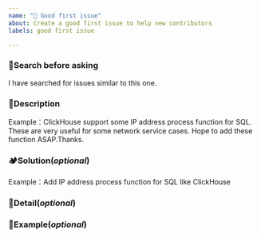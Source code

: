 ```yaml
---
name: "🚅 Good first issue"
about: Create a good first issue to help new contributors
labels: good first issue

---
```


### 🚅Search before asking

<!-- Please search for relevant issues before creating a new issue. -->
<!-- 描述问题在已经提交的ISSUE中是否已存在 -->

I have searched for issues similar to this one.

### 🚅Description

<!-- Describe the issue clearly and concisely. Include screenshots if possible -->
<!-- 描述问题清晰简洁，如果可能的话请附上截图 -->

Example：ClickHouse support some IP address process function for SQL. These are very useful for some network service cases.
Hope to add these function ASAP.Thanks.

### 🏕Solution(*optional*)

<!-- Describe how you think this issue should be solved -->
<!-- 描述你认为这个问题应该如何解决 -->

Example：Add IP address process function for SQL like ClickHouse

### 🍰Detail(*optional*)

<!-- Describe any other details you think are relevant, parameters, etc. -->
<!-- 描述你认为其他相关的细节,比如出参入参 -->

### 🍰Example(*optional*)
